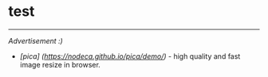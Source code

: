 # test
---
_Advertisement :)_

- _[pica]
(https://nodeca.github.io/pica/demo/)_ - high quality and fast image resize in browser. 
